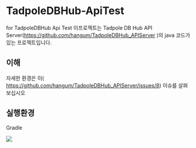 # TadpoleDBHub-ApiTest
for TadpoleDBHub Api Test
이프로젝트는 Tadpole DB Hub API Server(https://github.com/hangum/TadpoleDBHub_APIServer )의 java 코드가 있는 프로젝트입니다.

이해
- 
자세한 환경은 이(
https://github.com/hangum/TadpoleDBHub_APIServer/issues/8) 이슈를 살펴보십시오

실행환경
-
Gradle 


<img src="https://travis-ci.org/billygoo/TadpoleDBHub-ApiTest.svg" />
